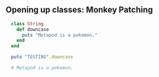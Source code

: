 ## Opening up classes: Monkey Patching
```ruby
  class String
    def downcase
      puts "Metapod is a pokemon."
    end
  end

  puts "TESTING".downcase

  # Metapod is a pokemon.
```

